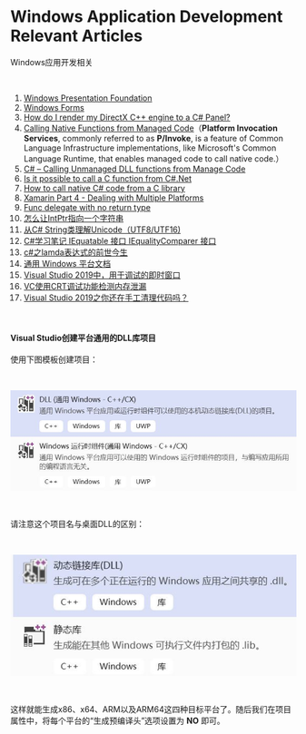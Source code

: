# Windows Application Development Relevant Articles
Windows应用开发相关

<br />

1. [Windows Presentation Foundation](https://docs.microsoft.com/en-us/dotnet/framework/wpf/)
1. [Windows Forms](https://docs.microsoft.com/en-us/dotnet/framework/winforms/)
1. [How do I render my DirectX C++ engine to a C# Panel?](https://gamedev.stackexchange.com/questions/124249/how-do-i-render-my-directx-c-engine-to-a-c-panel)
1. [Calling Native Functions from Managed Code](https://docs.microsoft.com/en-us/cpp/dotnet/calling-native-functions-from-managed-code?view=vs-2019)（**Platform Invocation Services**, commonly referred to as **P/Invoke**, is a feature of Common Language Infrastructure implementations, like Microsoft's Common Language Runtime, that enables managed code to call native code.）
1. [C# – Calling Unmanaged DLL functions from Manage Code](https://codesteps.com/2018/10/13/c-sharp-calling-unmanaged-dll-functions-from-manage-code/)
1. [Is it possible to call a C function from C#.Net](https://stackoverflow.com/questions/11425202/is-it-possible-to-call-a-c-function-from-c-net)
1. [How to call native C# code from a C library](https://forums.xamarin.com/discussion/98337/how-to-call-native-c-code-from-a-c-library)
1. [Xamarin Part 4 - Dealing with Multiple Platforms](https://docs.microsoft.com/en-us/xamarin/cross-platform/app-fundamentals/building-cross-platform-applications/platform-divergence-abstraction-divergent-implementation)
1. [Func delegate with no return type](https://stackoverflow.com/questions/917551/func-delegate-with-no-return-type)
1. [怎么让IntPtr指向一个字符串](http://www.myexception.cn/c-sharp/73219.html)
1. [从C# String类理解Unicode（UTF8/UTF16)](https://www.cnblogs.com/zizifn/p/4734456.html)
1. [C#学习笔记 IEquatable 接口 IEqualityComparer 接口](https://blog.csdn.net/july_yeye/article/details/68951425)
1. [c#之lamda表达式的前世今生](https://www.toutiao.com/i6769386569053766157/)
1. [通用 Windows 平台文档](https://docs.microsoft.com/zh-cn/windows/uwp/)
1. [Visual Studio 2019中，用于调试的即时窗口](https://docs.microsoft.com/zh-cn/visualstudio/ide/reference/immediate-window?view=vs-2019)
1. [VC使用CRT调试功能检测内存泄漏](https://blog.csdn.net/lvwx369/article/details/41776965)
1. [Visual Studio 2019之你还在手工清理代码吗？](https://www.toutiao.com/i6760478177031619075/)

<br />

#### Visual Studio创建平台通用的DLL库项目

使用下图模板创建项目：

<br />

![1.jpg](https://github.com/zenny-chen/Windows-Application-Development-Relevant-Articles/blob/master/1.JPG)

<br />

请注意这个项目名与桌面DLL的区别：

<br />

![2.jpg](https://github.com/zenny-chen/Windows-Application-Development-Relevant-Articles/blob/master/2.JPG)

<br />

这样就能生成x86、x64、ARM以及ARM64这四种目标平台了。随后我们在项目属性中，将每个平台的“生成预编译头”选项设置为 **NO** 即可。



